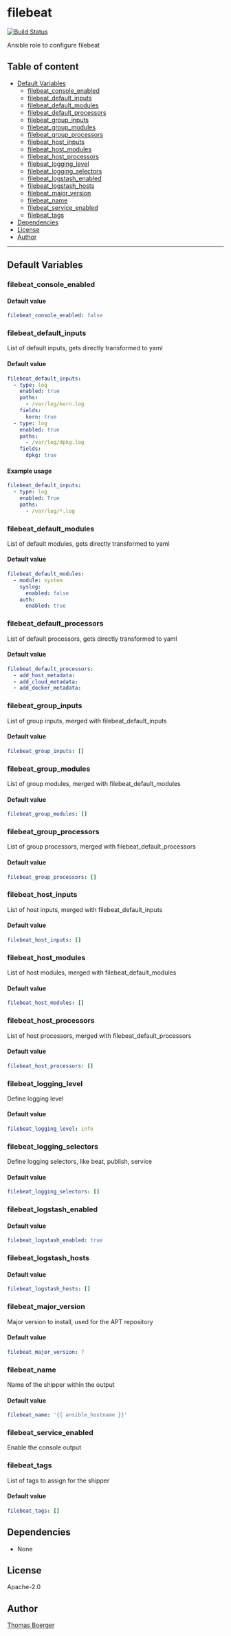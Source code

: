 # filebeat

[![Build Status](https://cloud.drone.io/api/badges/rolehippie/filebeat/status.svg)](https://cloud.drone.io/rolehippie/filebeat)

Ansible role to configure filebeat

## Table of content

* [Default Variables](#default-variables)
  * [filebeat_console_enabled](#filebeat_console_enabled)
  * [filebeat_default_inputs](#filebeat_default_inputs)
  * [filebeat_default_modules](#filebeat_default_modules)
  * [filebeat_default_processors](#filebeat_default_processors)
  * [filebeat_group_inputs](#filebeat_group_inputs)
  * [filebeat_group_modules](#filebeat_group_modules)
  * [filebeat_group_processors](#filebeat_group_processors)
  * [filebeat_host_inputs](#filebeat_host_inputs)
  * [filebeat_host_modules](#filebeat_host_modules)
  * [filebeat_host_processors](#filebeat_host_processors)
  * [filebeat_logging_level](#filebeat_logging_level)
  * [filebeat_logging_selectors](#filebeat_logging_selectors)
  * [filebeat_logstash_enabled](#filebeat_logstash_enabled)
  * [filebeat_logstash_hosts](#filebeat_logstash_hosts)
  * [filebeat_major_version](#filebeat_major_version)
  * [filebeat_name](#filebeat_name)
  * [filebeat_service_enabled](#filebeat_service_enabled)
  * [filebeat_tags](#filebeat_tags)
* [Dependencies](#dependencies)
* [License](#license)
* [Author](#author)

---

## Default Variables

### filebeat_console_enabled

#### Default value

```YAML
filebeat_console_enabled: false
```

### filebeat_default_inputs

List of default inputs, gets directly transformed to yaml

#### Default value

```YAML
filebeat_default_inputs:
  - type: log
    enabled: true
    paths:
      - /var/log/kern.log
    fields:
      kern: true
  - type: log
    enabled: true
    paths:
      - /var/log/dpkg.log
    fields:
      dpkg: true
```

#### Example usage

```YAML
filebeat_default_inputs:
  - type: log
    enabled: True
    paths:
      - /var/log/*.log
```

### filebeat_default_modules

List of default modules, gets directly transformed to yaml

#### Default value

```YAML
filebeat_default_modules:
  - module: system
    syslog:
      enabled: false
    auth:
      enabled: true
```

### filebeat_default_processors

List of default processors, gets directly transformed to yaml

#### Default value

```YAML
filebeat_default_processors:
  - add_host_metadata:
  - add_cloud_metadata:
  - add_docker_metadata:
```

### filebeat_group_inputs

List of group inputs, merged with filebeat_default_inputs

#### Default value

```YAML
filebeat_group_inputs: []
```

### filebeat_group_modules

List of group modules, merged with filebeat_default_modules

#### Default value

```YAML
filebeat_group_modules: []
```

### filebeat_group_processors

List of group processors, merged with filebeat_default_processors

#### Default value

```YAML
filebeat_group_processors: []
```

### filebeat_host_inputs

List of host inputs, merged with filebeat_default_inputs

#### Default value

```YAML
filebeat_host_inputs: []
```

### filebeat_host_modules

List of host modules, merged with filebeat_default_modules

#### Default value

```YAML
filebeat_host_modules: []
```

### filebeat_host_processors

List of host processors, merged with filebeat_default_processors

#### Default value

```YAML
filebeat_host_processors: []
```

### filebeat_logging_level

Define logging level

#### Default value

```YAML
filebeat_logging_level: info
```

### filebeat_logging_selectors

Define logging selectors, like beat, publish, service

#### Default value

```YAML
filebeat_logging_selectors: []
```

### filebeat_logstash_enabled

#### Default value

```YAML
filebeat_logstash_enabled: true
```

### filebeat_logstash_hosts

#### Default value

```YAML
filebeat_logstash_hosts: []
```

### filebeat_major_version

Major version to install, used for the APT repository

#### Default value

```YAML
filebeat_major_version: 7
```

### filebeat_name

Name of the shipper within the output

#### Default value

```YAML
filebeat_name: '{{ ansible_hostname }}'
```

### filebeat_service_enabled

Enable the console output

### filebeat_tags

List of tags to assign for the shipper

#### Default value

```YAML
filebeat_tags: []
```

## Dependencies

* None

## License

Apache-2.0

## Author

[Thomas Boerger](https://github.com/tboerger)
